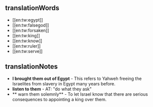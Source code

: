## translationWords

* [[en:tw:egypt]]
* [[en:tw:falsegod]]
* [[en:tw:forsaken]]
* [[en:tw:king]]
* [[en:tw:know]]
* [[en:tw:ruler]]
* [[en:tw:serve]]

## translationNotes

* **I brought them out of Egypt** - This refers to Yahweh freeing the Israelites from slavery in Egypt many years before.
* **listen to them** - AT: "do what they ask"
* ** warn them solemnly** - To let Israel know that there are serious consequences to appointing a king over them.

